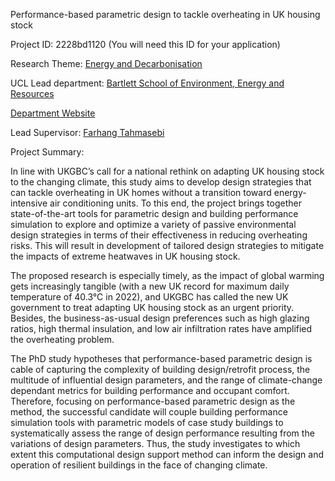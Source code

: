 Performance-based parametric design to tackle overheating in UK housing stock

Project ID: 2228bd1120
(You will need this ID for your application)

Research Theme: [Energy and Decarbonisation](../themes/energy-and-decarbonisation.md)

UCL Lead department: [Bartlett School of Environment, Energy and Resources](../departments/bartlett-school-of-environment-energy-and-resources.md)

[Department Website](https://www.ucl.ac.uk/bartlett/bartlett-school-environment-energy-and-resources)

Lead Supervisor: [Farhang Tahmasebi](https://iris.ucl.ac.uk/iris/browse/profile?upi=FTAHM10)

Project Summary:

In line with UKGBC’s call for a national rethink on adapting UK housing stock to the changing climate, this study aims to develop design strategies that can tackle overheating in UK homes without a transition toward energy-intensive air conditioning units. To this end, the project brings together state-of-the-art tools for parametric design and building performance simulation to explore and optimize a variety of passive environmental design strategies in terms of their effectiveness in reducing overheating risks. This will result in development of tailored design strategies to mitigate the impacts of extreme heatwaves in UK housing stock.
 
 The proposed research is especially timely, as the impact of global warming gets increasingly tangible (with a new UK record for maximum daily temperature of 40.3°C in 2022), and UKGBC has called the new UK government to treat adapting UK housing stock as an urgent priority. Besides, the business-as-usual design preferences such as high glazing ratios, high thermal insulation, and low air infiltration rates have amplified the overheating problem. 
 
 The PhD study hypotheses that performance-based parametric design is cable of capturing the complexity of building design/retrofit process, the multitude of influential design parameters, and the range of climate-change dependant metrics for building performance and occupant comfort. Therefore, focusing on performance-based parametric design as the method, the successful candidate will couple building performance simulation tools with parametric models of case study buildings to systematically assess the range of design performance resulting from the variations of design parameters. Thus, the study investigates to which extent this computational design support method can inform the design and operation of resilient buildings in the face of changing climate.